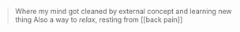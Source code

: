 > Where my mind got cleaned by external concept and learning new thing
> Also a way to *relax*, resting from [[back pain]]